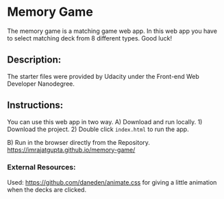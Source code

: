 # Memory Game
 
 The memory game is a matching game web app. In this web app you have to select matching deck from 8 different types. Good luck!

## Description:

The starter files were provided by Udacity under the Front-end Web Developer Nanodegree.

## Instructions:

You can use this web app in two way.
A) Download and run locally.
    1) Download the project.
    2) Double click `index.html` to run the app.

B) Run in the browser directly from the Repository. 
    https://imrajatgupta.github.io/memory-game/

### External Resources:
Used: https://github.com/daneden/animate.css for giving a little animation when the decks are clicked.